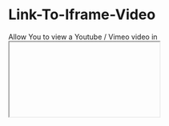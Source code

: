 # Link-To-Iframe-Video
Allow You to view a Youtube / Vimeo video in <iframe> tag starting from URL, 
the script is created in c #, 
.NET Framework 4
